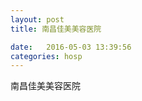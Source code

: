 ```yaml
--- 
layout: post 
title: 南昌佳美美容医院

date:   2016-05-03 13:39:56 
categories: hosp 
--- 
```

   
南昌佳美美容医院
